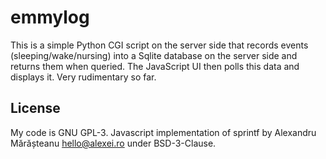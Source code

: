 # emmylog
This is a simple Python CGI script on the server side that records events
(sleeping/wake/nursing) into a Sqlite database on the server side and returns
them when queried. The JavaScript UI then polls this data and displays it. Very
rudimentary so far.


## License
My code is GNU GPL-3. Javascript implementation of sprintf by Alexandru
Mărășteanu <hello@alexei.ro> under BSD-3-Clause.
